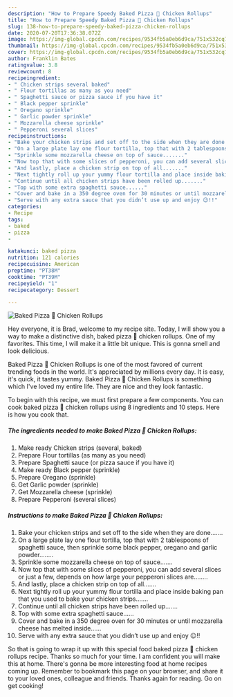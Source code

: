 ```yaml
---
description: "How to Prepare Speedy Baked Pizza 🍕 Chicken Rollups"
title: "How to Prepare Speedy Baked Pizza 🍕 Chicken Rollups"
slug: 138-how-to-prepare-speedy-baked-pizza-chicken-rollups
date: 2020-07-20T17:36:38.072Z
image: https://img-global.cpcdn.com/recipes/9534fb5a0eb6d9ca/751x532cq70/baked-pizza-🍕-chicken-rollups-recipe-main-photo.jpg
thumbnail: https://img-global.cpcdn.com/recipes/9534fb5a0eb6d9ca/751x532cq70/baked-pizza-🍕-chicken-rollups-recipe-main-photo.jpg
cover: https://img-global.cpcdn.com/recipes/9534fb5a0eb6d9ca/751x532cq70/baked-pizza-🍕-chicken-rollups-recipe-main-photo.jpg
author: Franklin Bates
ratingvalue: 3.8
reviewcount: 8
recipeingredient:
- " Chicken strips several baked"
- " Flour tortillas as many as you need"
- " Spaghetti sauce or pizza sauce if you have it"
- " Black pepper sprinkle"
- " Oregano sprinkle"
- " Garlic powder sprinkle"
- " Mozzarella cheese sprinkle"
- " Pepperoni several slices"
recipeinstructions:
- "Bake your chicken strips and set off to the side when they are done......."
- "On a large plate lay one flour tortilla, top that with 2 tablespoons of spaghetti sauce, then sprinkle some black pepper, oregano and garlic powder........"
- "Sprinkle some mozzarella cheese on top of sauce......."
- "Now top that with some slices of pepperoni, you can add several slices or just a few, depends on how large your pepperoni slices are........"
- "And lastly, place a chicken strip on top of all......."
- "Next tightly roll up your yummy flour tortilla and place inside baking pan that you used to bake your chicken strips......."
- "Continue until all chicken strips have been rolled up......."
- "Top with some extra spaghetti sauce......"
- "Cover and bake in a 350 degree oven for 30 minutes or until mozzarella cheese has melted inside......"
- "Serve with any extra sauce that you didn’t use up and enjoy 😉!!"
categories:
- Recipe
tags:
- baked
- pizza
- 

katakunci: baked pizza  
nutrition: 121 calories
recipecuisine: American
preptime: "PT38M"
cooktime: "PT39M"
recipeyield: "1"
recipecategory: Dessert

---
```



![Baked Pizza 🍕 Chicken Rollups](https://img-global.cpcdn.com/recipes/9534fb5a0eb6d9ca/751x532cq70/baked-pizza-🍕-chicken-rollups-recipe-main-photo.jpg)

Hey everyone, it is Brad, welcome to my recipe site. Today, I will show you a way to make a distinctive dish, baked pizza 🍕 chicken rollups. One of my favorites. This time, I will make it a little bit unique. This is gonna smell and look delicious.



Baked Pizza 🍕 Chicken Rollups is one of the most favored of current trending foods in the world. It's appreciated by millions every day. It is easy, it's quick, it tastes yummy. Baked Pizza 🍕 Chicken Rollups is something which I've loved my entire life. They are nice and they look fantastic.


To begin with this recipe, we must first prepare a few components. You can cook baked pizza 🍕 chicken rollups using 8 ingredients and 10 steps. Here is how you cook that.

<!--inarticleads1-->

##### The ingredients needed to make Baked Pizza 🍕 Chicken Rollups:

1. Make ready  Chicken strips (several, baked)
1. Prepare  Flour tortillas (as many as you need)
1. Prepare  Spaghetti sauce (or pizza sauce if you have it)
1. Make ready  Black pepper (sprinkle)
1. Prepare  Oregano (sprinkle)
1. Get  Garlic powder (sprinkle)
1. Get  Mozzarella cheese (sprinkle)
1. Prepare  Pepperoni (several slices)




<!--inarticleads2-->

##### Instructions to make Baked Pizza 🍕 Chicken Rollups:

1. Bake your chicken strips and set off to the side when they are done.......
1. On a large plate lay one flour tortilla, top that with 2 tablespoons of spaghetti sauce, then sprinkle some black pepper, oregano and garlic powder........
1. Sprinkle some mozzarella cheese on top of sauce.......
1. Now top that with some slices of pepperoni, you can add several slices or just a few, depends on how large your pepperoni slices are........
1. And lastly, place a chicken strip on top of all.......
1. Next tightly roll up your yummy flour tortilla and place inside baking pan that you used to bake your chicken strips.......
1. Continue until all chicken strips have been rolled up.......
1. Top with some extra spaghetti sauce......
1. Cover and bake in a 350 degree oven for 30 minutes or until mozzarella cheese has melted inside......
1. Serve with any extra sauce that you didn’t use up and enjoy 😉!!




So that is going to wrap it up with this special food baked pizza 🍕 chicken rollups recipe. Thanks so much for your time. I am confident you will make this at home. There's gonna be more interesting food at home recipes coming up. Remember to bookmark this page on your browser, and share it to your loved ones, colleague and friends. Thanks again for reading. Go on get cooking!
